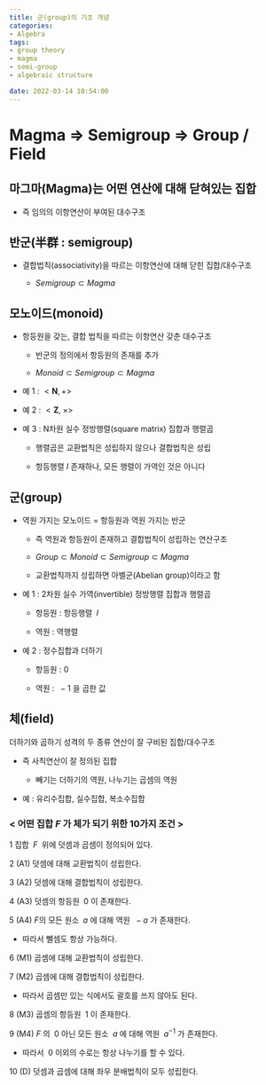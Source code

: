 ```yaml
---
title: 군(group)의 기초 개념
categories: 
- Algebra
tags:
- group theory
- magma
- semi-group
- algebraic structure

date: 2022-03-14 10:54:00
---
```


# Magma $\Rightarrow$ Semigroup $\Rightarrow$ Group / Field

## 마그마(Magma)는 어떤 연산에 대해 닫혀있는 집합

- 즉 임의의 이항연산이 부여된 대수구조

## 반군(半群 : semigroup)

- 결합법칙(associativity)을 따르는 이항연산에 대해 닫힌 집합/대수구조

    - $Semigroup \subset Magma$

## 모노이드(monoid)

- 항등원을 갖는, 결합 법칙을 따르는 이항연산 갖춘 대수구조    

    - 반군의 정의에서 항등원의 존재를 추가

    - $Monoid \subset Semigroup \subset Magma$

- 예 1 : $<\mathbf{N}, +>$

- 예 2 : $<\mathbf{Z}, \;\times>$

- 예 3 : N차원 실수 정방행렬(square matrix) 집합과 행렬곱

    - 행렬곱은 교환법칙은 성립하지 않으나 결합법칙은 성립

    - 항등행렬 $I$ 존재하나, 모든 행렬이 가역인 것은 아니다

## 군(group)

- 역원 가지는 모노이드 = 항등원과 역원 가지는 반군

    - 즉 역원과 항등원이 존재하고 결합법칙이 성립하는 연산구조 

    - $Group \subset Monoid \subset Semigroup \subset Magma$

    - 교환법칙까지 성립하면 아벨군(Abelian group)이라고 함

- 예 1 : 2차원 실수 가역(invertible) 정방행렬 집합과 행렬곱

    - 항등원 : 항등행렬 $\;I$

    - 역원 : 역행렬

- 예 2 : 정수집합과 더하기

    - 항등원 : 0

    - 역원 : $\;-1$ 을 곱한 값

## 체(field)

더하기와 곱하기 성격의 두 종류 연산이 잘 구비된 집합/대수구조

- 즉 사칙연산이 잘 정의된 집합

    - 빼기는 더하기의 역원, 나누기는 곱셈의 역원

- 예 : 유리수집합, 실수집합, 복소수집합

### < 어떤 집합 $F$ 가 체가 되기 위한 10가지 조건 >

1 집합 $\;F\;$ 위에 덧셈과 곱셈이 정의되어 있다.

2 (A1) 덧셈에 대해 교환법칙이 성립한다.

3 (A2) 덧셈에 대해 결합법칙이 성립한다.

4 (A3) 덧셈의 항등원 $\;0$ 이 존재한다.

5 (A4) $F$의 모든 원소 $\;a$ 에 대해 역원 $\;-a$ 가 존재한다.

-  따라서 뺄셈도 항상 가능하다.

6 (M1) 곱셈에 대해 교환법칙이 성립한다.

7 (M2) 곱셈에 대해 결합법칙이 성립한다.

- 따라서 곱셈만 있는 식에서도 괄호를 쓰지 않아도 된다.

8 (M3) 곱셈의 항등원 $\;1$ 이 존재한다.

9 (M4) $F$ 의 $\;0$ 아닌 모든 원소 $\;a$ 에 대해 역원 $\;a^{-1}$ 가 존재한다.

- 따라서 $\;0$ 이외의 수로는 항상 나누기를 할 수 있다.

10 (D) 덧셈과 곱셈에 대해 좌우 분배법칙이 모두 성립한다.
